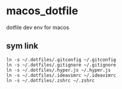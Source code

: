 # macos_dotfile
dotfile dev env for macos

## sym link

```
ln -s ~/.dotfiles/.gitconfig ~/.gitconfig
ln -s ~/.dotfiles/.gitignore ~/.gitignore
ln -s ~/.dotfiles/.hyper.js ~/.hyper.js
ln -s ~/.dotfiles/.ideavimrc ~/.ideavimrc
ln -s ~/.dotfiles/.zshrc ~/.zshrc
```
